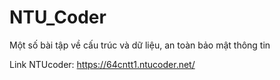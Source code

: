 # NTU_Coder
Một số bài tập về cấu trúc và dữ liệu, an toàn bảo mật thông tin

Link NTUcoder: https://64cntt1.ntucoder.net/
